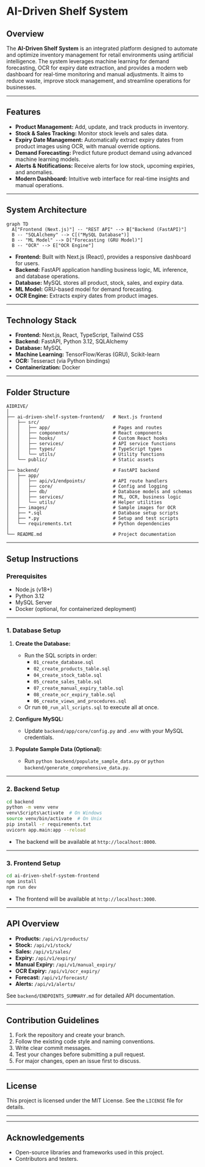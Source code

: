 # AI-Driven Shelf System

## Overview

The **AI-Driven Shelf System** is an integrated platform designed to automate and optimize inventory management for retail environments using artificial intelligence. The system leverages machine learning for demand forecasting, OCR for expiry date extraction, and provides a modern web dashboard for real-time monitoring and manual adjustments. It aims to reduce waste, improve stock management, and streamline operations for businesses.

---

## Features

- **Product Management:** Add, update, and track products in inventory.
- **Stock & Sales Tracking:** Monitor stock levels and sales data.
- **Expiry Date Management:** Automatically extract expiry dates from product images using OCR, with manual override options.
- **Demand Forecasting:** Predict future product demand using advanced machine learning models.
- **Alerts & Notifications:** Receive alerts for low stock, upcoming expiries, and anomalies.
- **Modern Dashboard:** Intuitive web interface for real-time insights and manual operations.

---

## System Architecture

```mermaid
graph TD
  A["Frontend (Next.js)"] -- "REST API" --> B["Backend (FastAPI)"]
  B -- "SQLAlchemy" --> C[("MySQL Database")]
  B -- "ML Model" --> D["Forecasting (GRU Model)"]
  B -- "OCR" --> E["OCR Engine"]
```

- **Frontend:** Built with Next.js (React), provides a responsive dashboard for users.
- **Backend:** FastAPI application handling business logic, ML inference, and database operations.
- **Database:** MySQL stores all product, stock, sales, and expiry data.
- **ML Model:** GRU-based model for demand forecasting.
- **OCR Engine:** Extracts expiry dates from product images.

---

## Technology Stack

- **Frontend:** Next.js, React, TypeScript, Tailwind CSS
- **Backend:** FastAPI, Python 3.12, SQLAlchemy
- **Database:** MySQL
- **Machine Learning:** TensorFlow/Keras (GRU), Scikit-learn
- **OCR:** Tesseract (via Python bindings)
- **Containerization:** Docker

---

## Folder Structure

```
AIDRIVE/
│
├── ai-driven-shelf-system-frontend/   # Next.js frontend
│   ├── src/
│   │   ├── app/                       # Pages and routes
│   │   ├── components/                # React components
│   │   ├── hooks/                     # Custom React hooks
│   │   ├── services/                  # API service functions
│   │   ├── types/                     # TypeScript types
│   │   └── utils/                     # Utility functions
│   └── public/                        # Static assets
│
├── backend/                           # FastAPI backend
│   ├── app/
│   │   ├── api/v1/endpoints/          # API route handlers
│   │   ├── core/                      # Config and logging
│   │   ├── db/                        # Database models and schemas
│   │   ├── services/                  # ML, OCR, business logic
│   │   └── utils/                     # Helper utilities
│   ├── images/                        # Sample images for OCR
│   ├── *.sql                          # Database setup scripts
│   ├── *.py                           # Setup and test scripts
│   └── requirements.txt               # Python dependencies
│
└── README.md                          # Project documentation
```

---

## Setup Instructions

### Prerequisites

- Node.js (v18+)
- Python 3.12
- MySQL Server
- Docker (optional, for containerized deployment)

---

### 1. Database Setup

1. **Create the Database:**
   - Run the SQL scripts in order:
     - `01_create_database.sql`
     - `02_create_products_table.sql`
     - `04_create_stock_table.sql`
     - `05_create_sales_table.sql`
     - `07_create_manual_expiry_table.sql`
     - `08_create_ocr_expiry_table.sql`
     - `06_create_views_and_procedures.sql`
   - Or run `00_run_all_scripts.sql` to execute all at once.

2. **Configure MySQL:**
   - Update `backend/app/core/config.py` and `.env` with your MySQL credentials.

3. **Populate Sample Data (Optional):**
   - Run `python backend/populate_sample_data.py` or `python backend/generate_comprehensive_data.py`.

---

### 2. Backend Setup

```bash
cd backend
python -m venv venv
venv\Scripts\activate  # On Windows
source venv/bin/activate  # On Unix
pip install -r requirements.txt
uvicorn app.main:app --reload
```

- The backend will be available at `http://localhost:8000`.

---

### 3. Frontend Setup

```bash
cd ai-driven-shelf-system-frontend
npm install
npm run dev
```

- The frontend will be available at `http://localhost:3000`.

---

## API Overview

- **Products:** `/api/v1/products/`
- **Stock:** `/api/v1/stock/`
- **Sales:** `/api/v1/sales/`
- **Expiry:** `/api/v1/expiry/`
- **Manual Expiry:** `/api/v1/manual_expiry/`
- **OCR Expiry:** `/api/v1/ocr_expiry/`
- **Forecast:** `/api/v1/forecast/`
- **Alerts:** `/api/v1/alerts/`

See `backend/ENDPOINTS_SUMMARY.md` for detailed API documentation.

---

## Contribution Guidelines

1. Fork the repository and create your branch.
2. Follow the existing code style and naming conventions.
3. Write clear commit messages.
4. Test your changes before submitting a pull request.
5. For major changes, open an issue first to discuss.

---

## License

This project is licensed under the MIT License. See the `LICENSE` file for details.

---


---

## Acknowledgements

- Open-source libraries and frameworks used in this project.
- Contributors and testers.
